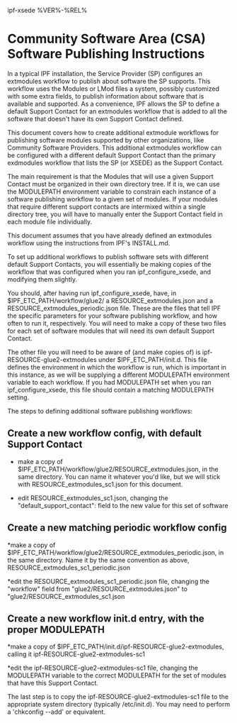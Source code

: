 ipf-xsede %VER%-%REL%
# Community Software Area (CSA) Software Publishing Instructions

In a typical IPF installation, the Service Provider (SP) configures an extmodules workflow to publish about software
the SP supports. This workflow uses the Modules or LMod files a system, possibly customized with some extra fields,
to publish information about software that is available and supported. As a convenience, IPF allows the SP to define
a default Support Contact for an extmodules workflow that is added to all the software that doesn't have its own
Support Contact defined.

This document covers how to create additional extmodule workflows for publishing software modules supported by other
organizations, like Community Software Providers. This additional extmodules workflow can be configured with a different
default Support Contact than the primary exdmodules workflow that lists the SP (or XSEDE) as the Support Contact.

The main requirement is that the Modules that will use a given Support Contact must be organized in their own directory tree.
If it is, we can use the MODULEPATH environment variable to constrain each instance of a software publishing workflow to a
given set of modules.  If your modules that require different support contacts are intermixed within a single directory tree,
you will have to manually enter the Support Contact field in each module file individually.

This document assumes that you have already defined an extmodules workflow using the instructions from IPF's INSTALL.md.

To set up additional workflows to publish software sets with different default Support Contacts, you will essentially be
making copies of the workflow that was configured when you ran ipf_configure_xsede, and modifying them slightly.

You should, after having run ipf_configure_xsede, have, in $IPF_ETC_PATH/workflow/glue2/ a RESOURCE_extmodules.json and
a RESOURCE_extmodules_periodic.json file. These are the files that tell IPF the specific parameters for your software
publishing workflow, and how often to run it, respectively. You will need to make a copy of these two files for each set
of software modules that will need its own default Support Contact.

The other file you will need to be aware of (and make copies of) is ipf-RESOURCE-glue2-extmodules under $IPF_ETC_PATH/init.d.
This file defines the environment in which the workflow is run, which is important in this instance, as we will be supplying
a different MODULEPATH environment variable to each workflow. If you had MODULEPATH set when you ran ipf_configure_xsede,
this file should contain a matching MODULEPATH setting.

The steps to defining additional software publishing workflows:

## Create a new workflow config, with default Support Contact
* make a copy of $IPF_ETC_PATH/workflow/glue2/RESOURCE_extmodules.json, in the same directory.  You can name it whatever
you'd like, but we will stick with RESOURCE_extmodules_sc1.json for this document.

* edit RESOURCE_extmodules_sc1.json, changing the "default_support_contact": field to the new value for this set of software

## Create a new matching periodic workflow config
*make a copy of $IPF_ETC_PATH/workflow/glue2/RESOURCE_extmodules_periodic.json, in the same directory.  Name it by the
same convention as above, RESOURCE_extmodules_sc1_periodic.json

*edit the RESOURCE_extmodules_sc1_periodic.json file, changing the "workflow" field from "glue2/RESOURCE_extmodules.json"
to "glue2/RESOURCE_extmodules_sc1.json

## Create a new workflow init.d entry, with the proper MODULEPATH
*make a copy of $IPF_ETC_PATH/init.d/ipf-RESOURCE-glue2-extmodules, calling it ipf-RESOURCE-glue2-extmodules-sc1

*edit the ipf-RESOURCE-glue2-extmodules-sc1 file, changing the MODULEPATH variable to the correct MODULEPATH for the set
of modules that have this Support Contact.

The last step is to copy the ipf-RESOURCE-glue2-extmodules-sc1 file to the appropriate system directory
(typically /etc/init.d).  You may need to perform a 'chkconfig --add' or equivalent.
